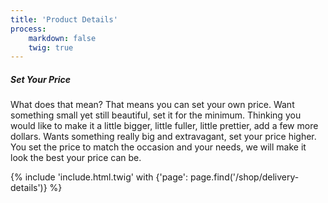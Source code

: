 ```yaml
---
title: 'Product Details'
process:
    markdown: false
    twig: true
---
```


<h5>Set Your Price</h5>
<p>What does that mean? That means you can set your own price. Want something small yet still beautiful, set it for the minimum. Thinking you would like to make it a little bigger, little fuller, little prettier, add a few more dollars. Wants something really big and extravagant, set your price higher. You set the price to match the occasion and your needs, we will make it look the best your price can be.</p>
{% include 'include.html.twig' with {'page': page.find('/shop/delivery-details')} %}